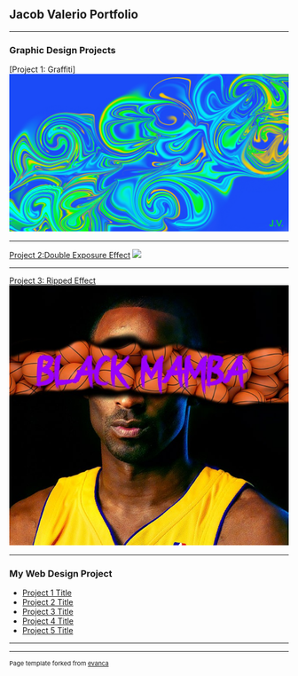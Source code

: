 ## Jacob Valerio Portfolio

---

### Graphic Design Projects

[Project 1: Graffiti]
<img src="images/GraffitiWD.png?raw=true"/>

---
[Project 2:Double Exposure Effect](/pdf/sample_presentation.pdf)
<img src="images/LBJ.png?raw=true"/>

---
[Project 3: Ripped Effect](http://example.com/)
<img src="images/Kobebryant3.jpg?raw=true"/>

---

### My Web Design Project

- [Project 1 Title](http://example.com/)
- [Project 2 Title](http://example.com/)
- [Project 3 Title](http://example.com/)
- [Project 4 Title](http://example.com/)
- [Project 5 Title](http://example.com/)

---




---
<p style="font-size:11px">Page template forked from <a href="https://github.com/evanca/quick-portfolio">evanca</a></p>
<!-- Remove above link if you don't want to attibute -->
